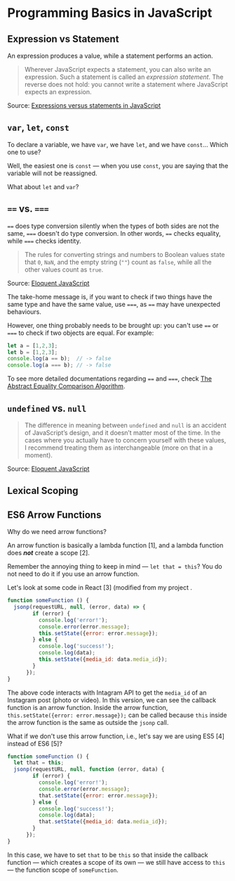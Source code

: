 # Programming Basics in JavaScript

## Expression vs Statement

An expression produces a value, while a statement performs an action.

> Wherever JavaScript expects a statement, you can also write an expression. Such a statement is called an *expression statement*. The reverse does not hold: you cannot write a statement where JavaScript expects an expression.

Source: [Expressions versus statements in JavaScript](http://2ality.com/2012/09/expressions-vs-statements.html)

## `var`, `let`, `const`

To declare a variable, we have `var`, we have `let`, and we have `const`… Which one to use?

Well, the easiest one is `const` — when you use `const`, you are saying that the variable will not be reassigned.

What about `let` and `var`?

## `==` vs. `===`

`==` does type conversion silently when the types of both sides are not the same, `===` doesn't do type conversion. In other words, `==` checks equality, while `===` checks identity.

> The rules for converting strings and numbers to Boolean values state that `0`, `NaN`, and the empty string (`""`) count as `false`, while all the other values count as `true`.

Source: [Eloquent JavaScript](http://eloquentjavascript.net/01_values.html#p_vNLaRBSip6)

The take-home message is, if you want to check if two things have the same type and have the same value, use `===`, as `==` may have unexpected behaviours.

However, one thing probably needs to be brought up: you can't use `==` or `===` to check if two objects are equal.  For example:

```javascript
let a = [1,2,3];
let b = [1,2,3];
console.log(a == b);  // -> false
console.log(a === b); // -> false
```

To see more detailed documentations regarding `==` and `===`, check [The Abstract Equality Comparison Algorithm](http://es5.github.io/#x11.9.3).

## `undefined` vs. `null`

>  The difference in meaning between `undefined` and `null` is an accident of JavaScript’s design, and it doesn’t matter most of the time. In the cases where you actually have to concern yourself with these values, I recommend treating them as interchangeable (more on that in a moment).

Source: [Eloquent JavaScript](http://eloquentjavascript.net/01_values.html#p_vNLaRBSip6)

## Lexical Scoping



## ES6 Arrow Functions

Why do we need arrow functions?

An arrow function is basically a lambda function [1], and a lambda function does ***not*** create a scope [2]. 

Remember the annoying thing to keep in mind — `let that = this`? You do not need to do it if you use an arrow function.

Let's look at some code in React [3] (modified from my project .

```javascript
function someFunction () {
  jsonp(requestURL, null, (error, data) => {
        if (error) {
          console.log('error!');
          console.error(error.message);
          this.setState({error: error.message});
        } else {
          console.log('success!');
          console.log(data);
          this.setState({media_id: data.media_id});
        }
      });
}
```

The above code interacts with Intagram API to get the `media_id` of an Instagram post (photo or video). In this version, we can see the callback function is an arrow function. Inside the arrow function, `this.setState({error: error.message});` can be called because `this` inside the arrow function is the same as outside the `jsonp` call.

What if we don't use this arrow function, i.e., let's say we are using ES5 [4] instead of ES6 [5]?

```javascript
function someFunction () {
  let that = this;
  jsonp(requestURL, null, function (error, data) {
        if (error) {
          console.log('error!');
          console.error(error.message);
          that.setState({error: error.message});
        } else {
          console.log('success!');
          console.log(data);
          that.setState({media_id: data.media_id});
        }
      });
}
```

In this case, we have to set `that` to be `this` so that inside the callback function — which creates a scope of its own — we still have access to `this` — the function scope of `someFunction`.

